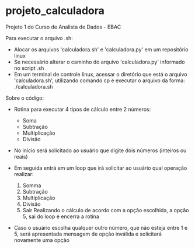 # projeto_calculadora
 Projeto 1 do Curso de Analista de Dados - EBAC

Para executar o arquivo .sh:
   - Alocar os arquivos 'calculadora.sh' e 'calculadora.py' em um repositório linux
   - Se necessário alterar o caminho do arquivo 'calculadora.py' informado no script .sh
   - Em um terminal de controle linux, acessar o diretório que está o arquivo 'calculadora.sh', utilizando comando cp e executar o arquivo da 
     forma: ./calculadora.sh
     
Sobre o código:
   - Rotina para executar 4 tipos de cálculo entre 2 números:
        - Soma
        - Subtração
        - Multiplicação
        - Divisão
    
   - No início será solicitado ao usuário que digite dois números (inteiros ou reais)
   - Em seguida entrá em um loop que irá solicitar ao usuário qual operação realizar:
        1. Somma
        2. Subtração
        3. Multiplicação
        4. Divisão
        5. Sair
     Realizando o cálculo de acordo com a opção escolhida, a opção 5, sai do loop e encerra a rotina

   - Caso o usuário escolha qualquer outro número, que não esteja entre 1 e 5, será apresentada mensagem de opção inválida e solicitará        novamente uma opção
